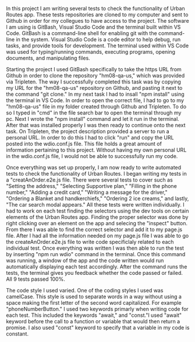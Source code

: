 In this project I am writing several tests to check the functionality of Urban Routes app. These tests repositories are cloned to my computer and sent to Github in order for my collegues to have access to the project. The software I am using is GitBash, Visual Studio Code and the terminal built within VS Code. GitBash is a command-line shell for enabling git with the command-line in the system. Visual Studio Code is a code editor to help debug, run tasks, and provide tools for development. The terminal used within VS Code was used for typing/running commands, executing programs, opening documents, and manipulating files.

Starting the project I used GitBash specifically to take the https URL from Github in order to clone the repository "hm08-qa-us," which was provided via Tripleten. The way I successfully completed this task was by copying my URL for the "hm08-qa-us" repository on Github, and pasting it next to the command "git clone." In my next task I had to insall "npm install" using the terminal in VS Code. In order to open the correct file, I had to go to my "hm08-qa-us" file in my folder created through Github and Tripleten. To do so I typed in "cmd" in the file search bar to open the terminal through my pc. Next I wrote the "npm install" command and let it run in the terminal. After that was installed properly I was then ready to continue onto the next task. On Tripleten, the project description provided a server to run a personal URL. In order to do this I had to click "run" and copy the URL posted into the wdio.conf.js file. This file holds a great amount of information pertaining to this project. Without having my own personal URL in the wdio.conf.js file, I would not be able to successfully run my code. 

Once everything was set up properly, I am now ready to write automated tests to check the functionality of Urban Routes. I began writing my tests in a "creatAnOrder.e2e.js file. There were several tests to cover such as "Setting the address," "Selecting Supportive plan," "Filling in the phone number," "Adding a credit card," "Writing a message for the driver," "Ordering a Blanket and handkerchiefs," "Ordering 2 ice creams," and lastly, "The car search modal appears." All these tests were written individually. I had to work on each test finding the selectors using the dev tools on certain elements of the Urban Routes app. Finding the proper selector was done by right clicking over an element on the app and selecing the "inspect" button. From there I was able to find the correct selector and add it to my page.js file. After I had all the information needed on my page.js file I was able to go the createAnOrder.e2e.js file to write code specificlaly related to each individual test. Once everything was written I was then able to run the test by inserting "npm run wdio" command in the terminal. Once this command was running, a window of the app and the code written would run automatically displaying each test accordingly. After the command runs the tests, the terminal gives you feedback whether the code passed or failed. All 9 tests passed 100%.

The code style I used varied. One of the coding styles I used was camelCase. This style is used to separate words in a way without using a space making the first letter of the second word capitalized. For example "phoneNumberButton." I used two keywords primarly when writing code for each test. This included the keywords "await," and "const."I used "await" keyword before the call to a function or variable that would then return a promise. I also used "const" keyword to specify that a variable in my code is constant. 







